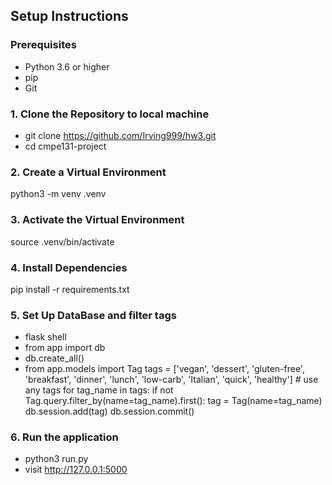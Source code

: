 ## Setup Instructions

### Prerequisites
- Python 3.6 or higher
- pip 
- Git 

### 1. Clone the Repository to local machine
- git clone https://github.com/Irving999/hw3.git
- cd cmpe131-project
  
### 2. Create a Virtual Environment
python3 -m venv .venv

### 3. Activate the Virtual Environment
source .venv/bin/activate

### 4. Install Dependencies
pip install -r requirements.txt

### 5. Set Up DataBase and filter tags
- flask shell
- from app import db
- db.create_all()
- from app.models import Tag
tags = ['vegan', 'dessert', 'gluten-free', 'breakfast', 'dinner', 'lunch', 'low-carb', 'Italian', 'quick', 'healthy'] # use any tags
for tag_name in tags:
    if not Tag.query.filter_by(name=tag_name).first():
        tag = Tag(name=tag_name)
        db.session.add(tag)
db.session.commit()
  

### 6. Run the application 
- python3 run.py
- visit http://127.0.0.1:5000
